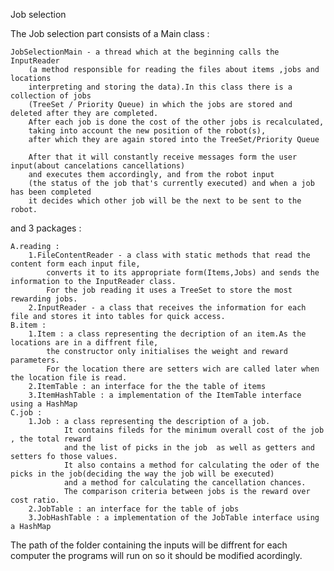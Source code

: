 Job selection

The Job selection part consists of a Main class :
        
    JobSelectionMain - a thread which at the beginning calls the InputReader
        (a method responsible for reading the files about items ,jobs and locations 
        interpreting and storing the data).In this class there is a collection of jobs
        (TreeSet / Priority Queue) in which the jobs are stored and deleted after they are completed.
        After each job is done the cost of the other jobs is recalculated,
        taking into account the new position of the robot(s),
        after which they are again stored into the TreeSet/Priority Queue
          
        After that it will constantly receive messages form the user input(about cancelations cancellations) 
        and executes them accordingly, and from the robot input
        (the status of the job that's currently executed) and when a job has been completed 
        it decides which other job will be the next to be sent to the robot.
and 3 packages : 
    
    A.reading :
        1.FileContentReader - a class with static methods that read the content form each input file,
            converts it to its appropriate form(Items,Jobs) and sends the information to the InputReader class.
            For the job reading it uses a TreeSet to store the most rewarding jobs.
        2.InputReader - a class that receives the information for each file and stores it into tables for quick access.
    B.item :
        1.Item : a class representing the decription of an item.As the locations are in a diffrent file,
            the constructor only initialises the weight and reward parameters.
            For the location there are setters wich are called later when the location file is read.
        2.ItemTable : an interface for the the table of items
        3.ItemHashTable : a implementation of the ItemTable interface using a HashMap
    C.job :
        1.Job : a class representing the description of a job.
        		It contains fileds for the minimum overall cost of the job , the total reward 
        		and the list of picks in the job  as well as getters and setters fo those values. 
        		It also contains a method for calculating the oder of the picks in the job(deciding the way the job will be executed) 
        		and a method for calculating the cancellation chances.
        		The comparison criteria between jobs is the reward over cost ratio.
        2.JobTable : an interface for the table of jobs
        3.JobHashTable : a implementation of the JobTable interface using a HashMap
        
        
        
        
The path of the folder containing the inputs will be diffrent for each computer
the programs will run on so it should be modified acordingly.

